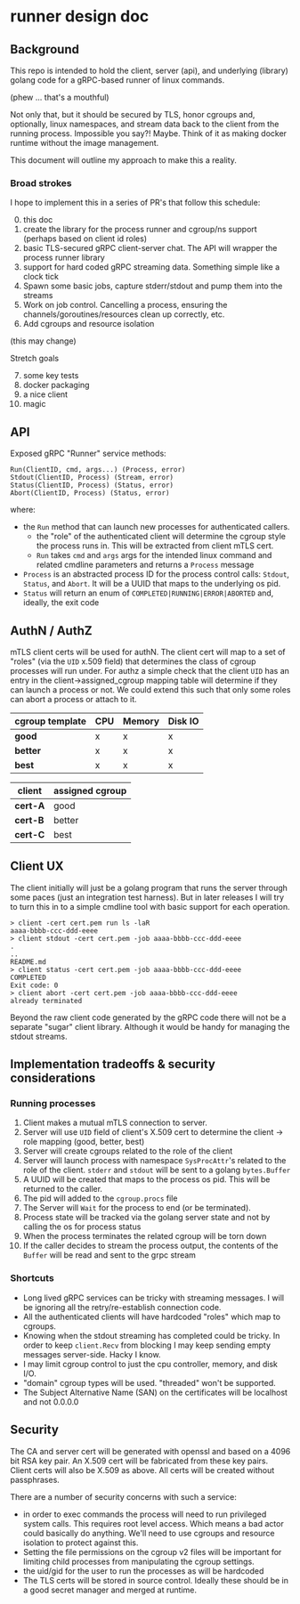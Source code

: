 # runner design doc

## Background
This repo is intended to hold the client, server (api), and underlying (library) golang code for a gRPC-based runner of linux commands. 

(phew ... that's a mouthful)

Not only that, but it should be secured by TLS, honor cgroups and, optionally, linux namespaces, and stream data back to the client from the running process. 
Impossible you say?! Maybe. Think of it as making docker runtime without the image management.

This document will outline my approach to make this a reality. 

### Broad strokes

I hope to implement this in a series of PR's that follow this schedule:

0. this doc
1. create the library for the process runner and cgroup/ns support (perhaps based on client id roles)
2. basic TLS-secured gRPC client-server chat. The API will wrapper the process runner library
3. support for hard coded gRPC streaming data. Something simple like a clock tick
4. Spawn some basic jobs, capture stderr/stdout and pump them into the streams
5. Work on job control. Cancelling a process, ensuring the channels/goroutines/resources clean up correctly, etc. 
6. Add cgroups and resource isolation 

(this may change)

Stretch goals

7. some key tests
8. docker packaging
9. a nice client
10. magic

## API

Exposed gRPC "Runner" service methods:

```
Run(ClientID, cmd, args...) (Process, error)
Stdout(ClientID, Process) (Stream, error)
Status(ClientID, Process) (Status, error)
Abort(ClientID, Process) (Status, error)
```

where: 
 * the `Run` method that can launch new processes for authenticated callers.
   * the "role" of the authenticated client will determine the cgroup style the process runs in. This will be extracted from client mTLS cert.
   * `Run` takes `cmd` and `args` args for the intended linux command and related cmdline parameters and returns a `Process` message
 * `Process` is an abstracted process ID for the process control calls: `Stdout`, `Status`, and `Abort`. It will be a UUID that maps to the underlying os pid. 
 * `Status` will return an enum of `COMPLETED|RUNNING|ERROR|ABORTED` and, ideally, the exit code

## AuthN / AuthZ

mTLS client certs will be used for authN. The client cert will map to a set of "roles" (via the `UID` x.509 field) that determines the class of cgroup processes will run under. For authz a simple check that the client `UID` has an entry in the client->assigned_cgroup mapping table will determine if they can launch a process or not. We could extend this such that only some roles can abort a process or attach to it. 

| cgroup template | CPU | Memory | Disk IO | 
| ------------| --- | ------ | ------ |
| **good**    | x   | x      | x      |
| **better**  | x   | x      | x      |
| **best**    | x   | x      | x      |

| client | assigned cgroup | 
| -------- | --------------- |
| **cert-A** | good            |
| **cert-B** | better        |
| **cert-C** | best            |


## Client UX

The client initially will just be a golang program that runs the server through some paces (just an integration test harness). But in later releases I will try to turn this in to a simple cmdline tool with basic support for each operation. 

```
> client -cert cert.pem run ls -laR
aaaa-bbbb-ccc-ddd-eeee
> client stdout -cert cert.pem -job aaaa-bbbb-ccc-ddd-eeee
.
..
README.md
> client status -cert cert.pem -job aaaa-bbbb-ccc-ddd-eeee
COMPLETED
Exit code: 0
> client abort -cert cert.pem -job aaaa-bbbb-ccc-ddd-eeee
already terminated
```

Beyond the raw client code generated by the gRPC code there will not be a separate "sugar" client library. Although it would be handy for managing the stdout streams. 

## Implementation tradeoffs & security considerations

### Running processes

1. Client makes a mutual mTLS connection to server. 
1. Server will use `UID` field of client's X.509 cert to determine the client -> role mapping (good, better, best)
1. Server will create cgroups related to the role of the client
1. Server will launch process with namespace `SysProcAttr`'s related to the role of the client. `stderr` and `stdout` will be sent to a golang `bytes.Buffer`
1. A UUID will be created that maps to the process os pid. This will be returned to the caller. 
1. The pid will added to the `cgroup.procs` file
1. The Server will `Wait` for the process to end (or be terminated). 
1. Process state will be tracked via the golang server state and not by calling the os for process status
1. When the process terminates the related cgroup will be torn down
1. If the caller decides to stream the process output, the contents of the `Buffer` will be read and sent to the grpc stream 

### Shortcuts

* Long lived gRPC services can be tricky with streaming messages. I will be ignoring all the retry/re-establish connection code. 
* All the authenticated clients will have hardcoded "roles" which map to cgroups. 
* Knowing when the stdout streaming has completed could be tricky. In order to keep `client.Recv` from blocking I may keep sending empty messages server-side. Hacky I know. 
* I may limit cgroup control to just the cpu controller, memory, and disk I/O. 
* "domain" cgroup types will be used. "threaded" won't be supported. 
* The Subject Alternative Name (SAN) on the certificates will be localhost and not 0.0.0.0

## Security
The CA and server cert will be generated with openssl and based on a 4096 bit RSA key pair. 
An X.509 cert will be fabricated from these key pairs.
Client certs will also be X.509 as above. 
All certs will be created without passphrases. 

There are a number of security concerns with such a service:
* in order to exec commands the process will need to run privileged system calls. This requires root level access. Which means a bad actor could basically do anything. We'll need to use cgroups and resource isolation to protect against this. 
* Setting the file permissions on the cgroup v2 files will be important for limiting child processes from manipulating the cgroup settings. 
* the uid/gid for the user to run the processes as will be hardcoded
* The TLS certs will be stored in source control. Ideally these should be in a good secret manager and merged at runtime. 

